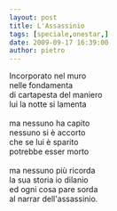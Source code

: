 ```yaml
---
layout: post
title: L'Assassinio
tags: [speciale,onestar,]
date: 2009-09-17 16:39:00
author: pietro
---
```

Incorporato nel muro<br/>nelle fondamenta<br/>di cartapesta del maniero<br/>lui la notte si lamenta<br/><br/>ma nessuno ha capito<br/>nessuno si è accorto<br/>che se lui è sparito<br/>potrebbe esser morto<br/><br/>ma nessuno più ricorda<br/>la sua storia io dilanio<br/>ed ogni cosa pare sorda<br/>al narrar dell'assassinio.
